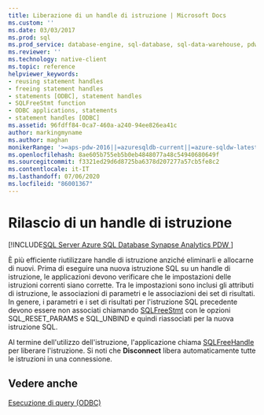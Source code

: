 ```yaml
---
title: Liberazione di un handle di istruzione | Microsoft Docs
ms.custom: ''
ms.date: 03/03/2017
ms.prod: sql
ms.prod_service: database-engine, sql-database, sql-data-warehouse, pdw
ms.reviewer: ''
ms.technology: native-client
ms.topic: reference
helpviewer_keywords:
- reusing statement handles
- freeing statement handles
- statements [ODBC], statement handles
- SQLFreeStmt function
- ODBC applications, statements
- statement handles [ODBC]
ms.assetid: 96fdff84-0ca7-460a-a240-94ee826ea41c
author: markingmyname
ms.author: maghan
monikerRange: '>=aps-pdw-2016||=azuresqldb-current||=azure-sqldw-latest||>=sql-server-2016||=sqlallproducts-allversions||>=sql-server-linux-2017||=azuresqldb-mi-current'
ms.openlocfilehash: 8ae605b755eb5b0eb4848077a48c54940680649f
ms.sourcegitcommit: f3321ed29d6d8725ba6378d207277a57cb5fe8c2
ms.contentlocale: it-IT
ms.lasthandoff: 07/06/2020
ms.locfileid: "86001367"
---
```

# <a name="freeing-a-statement-handle"></a>Rilascio di un handle di istruzione
[!INCLUDE[SQL Server Azure SQL Database Synapse Analytics PDW ](../../includes/applies-to-version/sql-asdb-asdbmi-asa-pdw.md)]

  È più efficiente riutilizzare handle di istruzione anziché eliminarli e allocarne di nuovi. Prima di eseguire una nuova istruzione SQL su un handle di istruzione, le applicazioni devono verificare che le impostazioni delle istruzioni correnti siano corrette. Tra le impostazioni sono inclusi gli attributi di istruzione, le associazioni di parametri e le associazioni dei set di risultati. In genere, i parametri e i set di risultati per l'istruzione SQL precedente devono essere non associati chiamando [SQLFreeStmt](../../relational-databases/native-client-odbc-api/sqlfreestmt.md) con le opzioni SQL_RESET_PARAMS e SQL_UNBIND e quindi riassociati per la nuova istruzione SQL.  
  
 Al termine dell'utilizzo dell'istruzione, l'applicazione chiama [SQLFreeHandle](../../relational-databases/native-client-odbc-api/sqlfreehandle.md) per liberare l'istruzione. Si noti che **Disconnect** libera automaticamente tutte le istruzioni in una connessione.  
  
## <a name="see-also"></a>Vedere anche  
 [Esecuzione di query &#40;ODBC&#41;](../../relational-databases/native-client-odbc-queries/executing-queries-odbc.md)  
  
  
